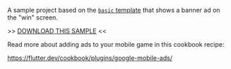 A sample project based on the
[`basic` template](https://github.com/flutter/games/tree/main/templates/basic)
that shows a banner ad on the "win" screen.

\>> [DOWNLOAD THIS SAMPLE](https://download-directory.github.io?url=https://github.com/flutter/games/tree/main/samples/ads) << 

Read more about adding ads to your mobile game
in this cookbook recipe:

https://flutter.dev/cookbook/plugins/google-mobile-ads/
